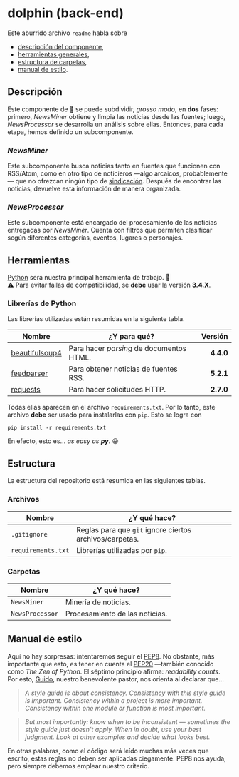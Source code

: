 # dolphin (back-end)

Este aburrido archivo `readme` habla sobre
* [descripción del componente](#descripción),
* [herramientas generales](#herramientas),
* [estructura de carpetas](#estructura),
* [manual de estilo](#manual-de-estilo).

## Descripción
Este componente de :dolphin: se puede subdividir, *grosso modo*, en **dos** fases: primero, *NewsMiner* obtiene y limpia las noticias desde las fuentes; luego, *NewsProcessor* se desarrolla un análisis sobre ellas. Entonces, para cada etapa, hemos definido un subcomponente.

### *NewsMiner*
Este subcomponente busca noticias tanto en fuentes que funcionen con RSS/Atom, como en otro tipo de noticieros —algo arcaicos, probablemente— que no ofrezcan ningún tipo de [sindicación](https://en.wikipedia.org/wiki/Web_syndication). Después de encontrar las noticias, devuelve esta información de manera organizada.

### *NewsProcessor*
Este subcomponente está encargado del procesamiento de las noticias entregadas por *NewsMiner*. Cuenta con filtros que permiten clasificar según diferentes categorías, eventos, lugares o personajes.

## Herramientas
[Python] será nuestra principal herramienta de trabajo. :snake:<br>
:warning: Para evitar fallas de compatibilidad, se **debe** usar la versión **3.4.X**.

### Librerías de Python
Las librerías utilizadas están resumidas en la siguiente tabla.

| Nombre           | ¿Y para qué?                             | Versión    |
| ---------------- | ---------------------------------------- | ----------:|
| [beautifulsoup4] | Para hacer *parsing* de documentos HTML. | **4.4.0**  |
| [feedparser]     | Para obtener noticias de fuentes RSS.    | **5.2.1**  |
| [requests]       | Para hacer solicitudes HTTP.             | **2.7.0**  |

Todas ellas aparecen en el archivo `requirements.txt`. Por lo tanto, este archivo **debe** ser usado para instalarlas con `pip`. Esto se logra con

`pip install -r requirements.txt`

En efecto, esto es... *as easy as __py__*. :grinning:

## Estructura
La estructura del repositorio está resumida en las siguientes tablas.

### Archivos

| Nombre             | ¿Y qué hace?                                            |
| ------------------ | ------------------------------------------------------- |
| `.gitignore`       | Reglas para que `git` ignore ciertos archivos/carpetas. |
| `requirements.txt` | Librerías utilizadas por `pip`.                         |

### Carpetas

| Nombre          | ¿Y qué hace?                   |
| --------------- | ------------------------------ |
| `NewsMiner`     | Minería de noticias.           |
| `NewsProcessor` | Procesamiento de las noticias. |

## Manual de estilo
Aquí no hay sorpresas: intentaremos seguir el [PEP8]. No obstante, más importante que esto, es tener en cuenta el [PEP20] —también conocido como *The Zen of Python*. El séptimo principio afirma: *readability counts*. Por esto, [Guido], nuestro benevolente pastor, nos orienta al declarar que...

> *A style guide is about consistency. Consistency with this style guide is important. Consistency within a project is more important. Consistency within one module or function is most important.*

> *But most importantly: know when to be inconsistent — sometimes the style guide just doesn't apply. When in doubt, use your best judgment. Look at other examples and decide what looks best.*

En otras palabras, como el código será leído muchas más veces que escrito, estas reglas no deben ser aplicadas ciegamente. PEP8 nos ayuda, pero siempre debemos emplear nuestro criterio.

[python]:         http://www.pyzo.org/_images/xkcd_python.png
[beautifulsoup4]: https://pypi.python.org/pypi/beautifulsoup4
[feedparser]:     https://pypi.python.org/pypi/feedparser
[requests]:       https://pypi.python.org/pypi/requests

[pep8]:  https://www.python.org/dev/peps/pep-0008
[pep20]: https://www.python.org/dev/peps/pep-0020
[guido]: https://en.wikipedia.org/wiki/Guido_van_Rossum
